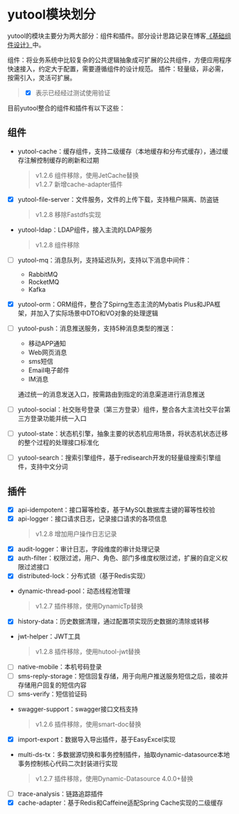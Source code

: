 # yutool模块划分

yutool的模块主要分为两大部分：组件和插件。部分设计思路记录在博客[《基础组件设计》](/软件开发/软件架构/基础组件设计核心思路)中。

组件：将业务系统中比较复杂的公共逻辑抽象成可扩展的公共组件，方便应用程序快速接入，约定大于配置，需要遵循组件的设计规范。
插件：轻量级，非必需，按需引入，灵活可扩展。

> - [x] 表示已经经过测试使用验证

目前yutool整合的组件和插件有以下这些：

## 组件

- yutool-cache：缓存组件，支持二级缓存（本地缓存和分布式缓存），通过缓存注解控制缓存的刷新和过期
  > v1.2.6 组件移除，使用JetCache替换  
  > v1.2.7 新增cache-adapter插件
- [x] yutool-file-server：文件服务，文件的上传下载，支持租户隔离、防盗链
  > v1.2.8 移除Fastdfs实现
- yutool-ldap：LDAP组件，接入主流的LDAP服务
  > v1.2.8 组件移除
- [ ] yutool-mq：消息队列，支持延迟队列，支持以下消息中间件：
    - RabbitMQ
    - RocketMQ
    - Kafka
- [x] yutool-orm：ORM组件，整合了Spirng生态主流的Mybatis Plus和JPA框架，并加入了实际场景中DTO和VO对象的处理逻辑
- [ ] yutool-push：消息推送服务，支持5种消息类型的推送：
    - 移动APP通知
    - Web网页消息
    - sms短信
    - Email电子邮件
    - IM消息
    
    通过统一的消息发送入口，按需路由到指定的消息渠道进行消息推送
- [ ] yutool-social：社交账号登录（第三方登录）组件，整合各大主流社交平台第三方登录功能并统一入口 
- [ ] yutool-state：状态机引擎，抽象主要的状态机应用场景，将状态机状态迁移的整个过程的处理接口标准化
- [ ] yutool-search：搜索引擎组件，基于redisearch开发的轻量级搜索引擎组件，支持中文分词

## 插件

- [x] api-idempotent：接口幂等检查，基于MySQL数据库主键的幂等性校验
- [x] api-logger：接口请求日志，记录接口请求的各项信息
  > v1.2.8 增加用户操作日志记录
- [x] audit-logger：审计日志，字段维度的审计处理记录
- [x] auth-filter：权限过滤，用户、角色、部门多维度权限过滤，扩展的自定义权限过滤接口
- [x] distributed-lock：分布式锁（基于Redis实现）
- dynamic-thread-pool：动态线程池管理
  > v1.2.7 插件移除，使用DynamicTp替换
- [x] history-data：历史数据清理，通过配置项实现历史数据的清除或转移
- jwt-helper：JWT工具
  > v1.2.8 插件移除，使用hutool-jwt替换
- [ ] native-mobile：本机号码登录
- [ ] sms-reply-storage：短信回复存储，用于向用户推送服务短信之后，接收并存储用户回复的短信内容
- [ ] sms-verify：短信验证码
- swagger-support：swagger接口文档支持
  > v1.2.6 插件移除，使用smart-doc替换
- [x] import-export：数据导入导出插件，基于EasyExcel实现
- multi-ds-tx：多数据源切换和事务控制插件，抽取dynamic-datasource本地事务控制核心代码二次封装进行实现
  > v1.2.7 插件移除，使用Dynamic-Datasource 4.0.0+替换
- [ ] trace-analysis：链路追踪插件
- [x] cache-adapter：基于Redis和Caffeine适配Spring Cache实现的二级缓存
